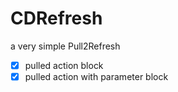 # CDRefresh
a very simple Pull2Refresh

- [x] pulled action block 
- [x] pulled action with parameter block
